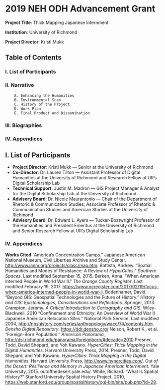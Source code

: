 # 2019 NEH ODH Advancement Grant 

**Project Title**: Thick Mapping Japanese Internment 

**Institution**: University of Richmond

**Project Director**: Kristi Mukk



## Table of Contents 
### I. List of Participants 
### II. Narrative 
        A. Enhancing the Humanities 
        B. Environmental Scan
        C. History of the Project
        D. Work Plan 
        E. Final Product and Dissemination
### III. Biographies 
### IV. Appendices



## I. List of Participants
- **Project Director**: Kristi Mukk — Senior at the University of Richmond 
- **Co-Director**: Dr. Lauren Tilton — Assistant Professor of Digital Humanities at the University of Richmond and Research Fellow at UR’s Digital Scholarship Lab
- **Technical Support**: Justin M. Madron — GIS Project Manager & Analyst for the Digital Scholarship Lab at the University of Richmond
- **Advisory Board**: Dr. Nicole Maurantonio — Chair of the Department of Rhetoric & Communication Studies; Associate Professor of Rhetoric & Communication Studies and American Studies at the University of Richmond
- **Advisory Board**: Dr. Edward L. Ayers — Tucker-Boatwright Professor of the Humanities and President Emeritus at the University of Richmond and Senior Research Fellow at UR’s Digital Scholarship Lab

### IV. Appendices
**Works Cited**
“America’s Concentration Camps.” Japanese American National Museum, Civil Liberties Archive and Study Center. http://www.janm.org/projects/clasc/map.htm.
Battista, Andrew. “Spatial Humanities and Modes of Resistance: A Review of *HyperCities*.” *Southern Spaces*. Last modified September 15, 2015.
Berken, Anna. “When American Interned People in World War II.” *The Orange County Register*. Last modified February 19, 2017. https://www.ocregister.com/2017/02/19/focus-when-america-interned-people-in-world-war-ii.
Bodenhamer, David, “Beyond GIS: Geospatial Technologies and the Future of History.” *History and GIS: Epistemologies, Considerations and Reflections*. Springer, 2013. 
Crampton, Jeremy. *A Critical Introduction to Cartography and GIS*. Wiley-Blackwell, 2010
“Confinement and Ethnicity: An Overview of World War II Japanese American Relocation Sites.” National Park Service. Last modified 2004, http://npshistory.com/series/anthropology/wacc/74/contents.htm.
*Densho Digital Repository*. https://ddr.densho.org/
Nelson, Robert K., et al. “Foreign-Born Population.” *American Panorama*, http://dsl.richmond.edu/panorama/foreignborn/#decade=2010
Presner, Todd, David Shepard, and Yoh Kawano.  *HyperCities: Thick Mapping in the Digital Humanities*. Harvard University Press, 2014.
Presner, Todd, David Shepard, and Yoh Kawano.  *HyperCities: Thick Mapping in the Digital Humanities*. Harvard University Press, http://www.hypercities.com/.
*Out of the Desert: Resilience and Memory in Japanese American Internment*. Yale University, 2015. outofthedesert.yale.edu/.
White, Richard. “What Is Spatial History?” Stanford University Spatial History Project, 2010, https://web.stanford.edu/group/spatialhistory/cgi-bin/site/pub.php?id=29.

